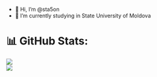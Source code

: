 - 👋 Hi, I’m @sta5on
- 🌱 I’m currently studying in State University of Moldova


# 📊 GitHub Stats:
![](https://nirzak-streak-stats.vercel.app/?user=sta5on&theme=dark&hide_border=true)<br/>
![](https://github-readme-stats.vercel.app/api/top-langs/?username=sta5on&theme=dark&hide_border=true&include_all_commits=false&count_private=false&layout=compact)
<!---
sta5on/sta5on is a ✨ special ✨ repository because its `README.md` (this file) appears on your GitHub profile.
You can click the Preview link to take a look at your changes.
--->
